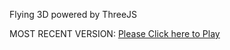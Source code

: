 Flying 3D powered by ThreeJS

MOST RECENT VERSION: [Please Click here to Play](https://rawcdn.githack.com/alperenbutun/Flying-3d/479715c/index.html)
